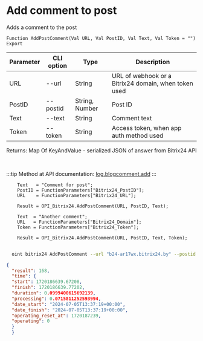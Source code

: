 ﻿---
sidebar_position: 6
---

# Add comment to post
 Adds a comment to the post



`Function AddPostComment(Val URL, Val PostID, Val Text, Val Token = "") Export`

  | Parameter | CLI option | Type | Description |
  |-|-|-|-|
  | URL | --url | String | URL of webhook or a Bitrix24 domain, when token used |
  | PostID | --postid | String, Number | Post ID |
  | Text | --text | String | Comment text |
  | Token | --token | String | Access token, when app auth method used |

  
  Returns:  Map Of KeyAndValue - serialized JSON of answer from Bitrix24 API

<br/>

:::tip
Method at API documentation: [log.blogcomment.add](https://dev.1c-bitrix.ru/rest_help/log/log_blogcomment_add.php)
:::
<br/>


```bsl title="Code example"
    Text   = "Comment for post";
    PostID = FunctionParameters["Bitrix24_PostID"];
    URL    = FunctionParameters["Bitrix24_URL"];

    Result = OPI_Bitrix24.AddPostComment(URL, PostID, Text);

    Text  = "Another comment";
    URL   = FunctionParameters["Bitrix24_Domain"];
    Token = FunctionParameters["Bitrix24_Token"];

    Result = OPI_Bitrix24.AddPostComment(URL, PostID, Text, Token);
```



```sh title="CLI command example"
    
  oint bitrix24 AddPostComment --url "b24-ar17wx.bitrix24.by" --postid "440" --text "Another comment" --token "fe3fa966006e9f06006b12e400000001000..."

```

```json title="Result"
{
  "result": 168,
  "time": {
  "start": 1720186639.67208,
  "finish": 1720186639.77202,
  "duration": 0.0999400615692139,
  "processing": 0.0715811252593994,
  "date_start": "2024-07-05T13:37:19+00:00",
  "date_finish": "2024-07-05T13:37:19+00:00",
  "operating_reset_at": 1720187239,
  "operating": 0
  }
  }
```
